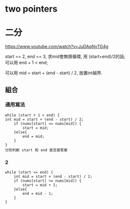 # two pointers

# 二分

https://www.youtube.com/watch?v=JuDAqNyTG4g

start == 2, end == 3, 求mid會無限循環, 用 (start+end)/2的話;  
可以用 end + 1 < end;

可以用 mid = start + (end - start) / 2, 放置int越界.

## 組合

###  通用寫法

```
while (start + 1 < end) {
int mid = start + (end - start) / 2;
    if (nums[start] <= nums[mid]) {
        start = mid;
    }else{
        end = mid;
    }
}
分別判斷 start 和 end 是否是答案 
```


### 2

```
while (start <= end) {
    int mid = start + (end - start) / 2;
    if (nums[start] <= nums[mid]) {
        start = mid + 1;
    }else{
        end = mid - 1;
    }
}
```